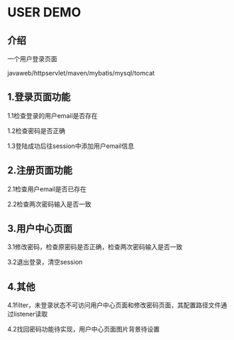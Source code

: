 # USER DEMO

## 介绍

一个用户登录页面

javaweb/httpservlet/maven/mybatis/mysql/tomcat

## 1.登录页面功能

1.1检查登录的用户email是否存在

1.2检查密码是否正确

1.3登陆成功后往session中添加用户email信息

## 2.注册页面功能

2.1检查用户email是否已存在

2.2检查两次密码输入是否一致

## 3.用户中心页面

3.1修改密码，检查原密码是否正确，检查两次密码输入是否一致

3.2退出登录，清空session

## 4.其他

4.1filter，未登录状态不可访问用户中心页面和修改密码页面，其配置路径文件通过listener读取

4.2找回密码功能待实现，用户中心页面图片背景待设置